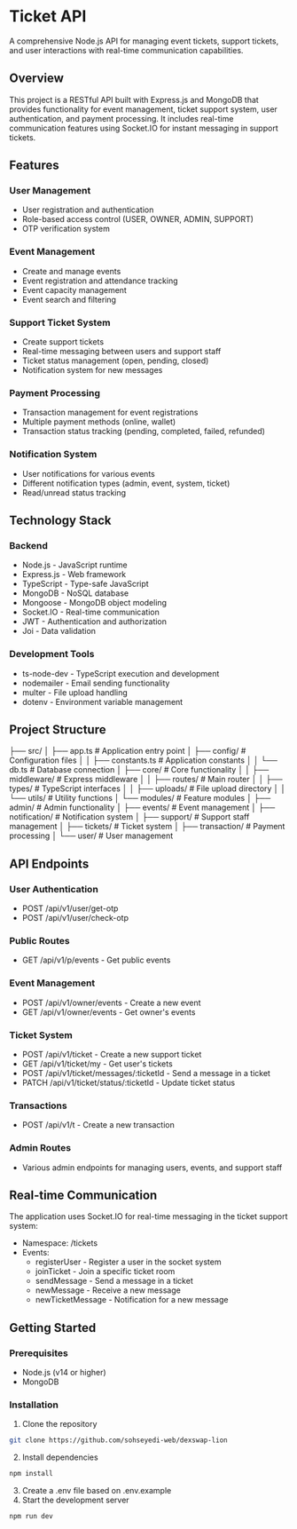 # Ticket API

A comprehensive Node.js API for managing event tickets, support tickets, and user interactions with real-time communication capabilities.

## Overview

This project is a RESTful API built with Express.js and MongoDB that provides functionality for event management, ticket support system, user authentication, and payment processing. It includes real-time communication features using Socket.IO for instant messaging in support tickets.

## Features

### User Management

- User registration and authentication
- Role-based access control (USER, OWNER, ADMIN, SUPPORT)
- OTP verification system

### Event Management

- Create and manage events
- Event registration and attendance tracking
- Event capacity management
- Event search and filtering

### Support Ticket System

- Create support tickets
- Real-time messaging between users and support staff
- Ticket status management (open, pending, closed)
- Notification system for new messages

### Payment Processing

- Transaction management for event registrations
- Multiple payment methods (online, wallet)
- Transaction status tracking (pending, completed, failed, refunded)

### Notification System

- User notifications for various events
- Different notification types (admin, event, system, ticket)
- Read/unread status tracking

## Technology Stack

### Backend

- Node.js - JavaScript runtime
- Express.js - Web framework
- TypeScript - Type-safe JavaScript
- MongoDB - NoSQL database
- Mongoose - MongoDB object modeling
- Socket.IO - Real-time communication
- JWT - Authentication and authorization
- Joi - Data validation

### Development Tools

- ts-node-dev - TypeScript execution and development
- nodemailer - Email sending functionality
- multer - File upload handling
- dotenv - Environment variable management

## Project Structure

├── src/
│ ├── app.ts # Application entry point
│ ├── config/ # Configuration files
│ │ ├── constants.ts # Application constants
│ │ └── db.ts # Database connection
│ ├── core/ # Core functionality
│ │ ├── middleware/ # Express middleware
│ │ ├── routes/ # Main router
│ │ ├── types/ # TypeScript interfaces
│ │ ├── uploads/ # File upload directory
│ │ └── utils/ # Utility functions
│ └── modules/ # Feature modules
│ ├── admin/ # Admin functionality
│ ├── events/ # Event management
│ ├── notification/ # Notification system
│ ├── support/ # Support staff management
│ ├── tickets/ # Ticket system
│ ├── transaction/ # Payment processing
│ └── user/ # User management            

## API Endpoints

### User Authentication

- POST /api/v1/user/get-otp
- POST /api/v1/user/check-otp

### Public Routes

- GET /api/v1/p/events - Get public events

### Event Management

- POST /api/v1/owner/events - Create a new event
- GET /api/v1/owner/events - Get owner's events

### Ticket System

- POST /api/v1/ticket - Create a new support ticket
- GET /api/v1/ticket/my - Get user's tickets
- POST /api/v1/ticket/messages/:ticketId - Send a message in a ticket
- PATCH /api/v1/ticket/status/:ticketId - Update ticket status

### Transactions

- POST /api/v1/t - Create a new transaction

### Admin Routes

- Various admin endpoints for managing users, events, and support staff

## Real-time Communication

The application uses Socket.IO for real-time messaging in the ticket support system:

- Namespace: /tickets
- Events:
  - registerUser - Register a user in the socket system
  - joinTicket - Join a specific ticket room
  - sendMessage - Send a message in a ticket
  - newMessage - Receive a new message
  - newTicketMessage - Notification for a new message

## Getting Started

### Prerequisites

- Node.js (v14 or higher)
- MongoDB

### Installation

1. Clone the repository

```bash
git clone https://github.com/sohseyedi-web/dexswap-lion
```

2. Install dependencies

```bash
npm install
```

3. Create a .env file based on .env.example
4. Start the development server

```bash
npm run dev
```
